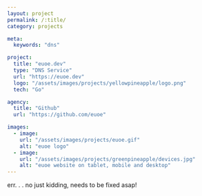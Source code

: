 ```yaml
---
layout: project
permalink: /:title/
category: projects

meta:
  keywords: "dns"

project:
  title: "euoe.dev"
  type: "DNS Service"
  url: "https://euoe.dev"
  logo: "/assets/images/projects/yellowpineapple/logo.png"
  tech: "Go"

agency:
  title: "Github"
  url: "https://github.com/euoe"

images:
  - image:
    url: "/assets/images/projects/euoe.gif"
    alt: "euoe logo"
  - image:
    url: "/assets/images/projects/greenpineapple/devices.jpg"
    alt: "euoe website on tablet, mobile and desktop"
---
```

<p>err. . . no just kidding, needs to be fixed asap!</p>
